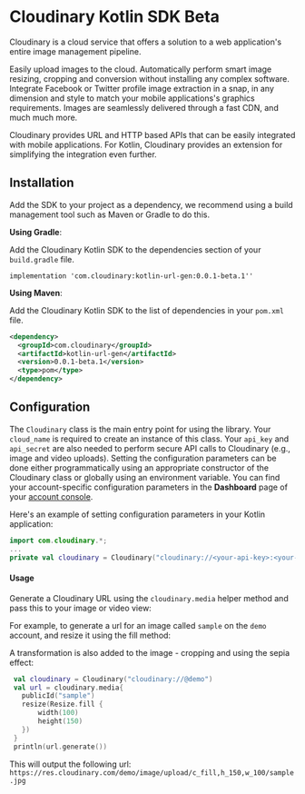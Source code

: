 # Cloudinary Kotlin SDK Beta

Cloudinary is a cloud service that offers a solution to a web application's entire image management pipeline.

Easily upload images to the cloud. Automatically perform smart image resizing, cropping and conversion without installing any complex software. Integrate Facebook or Twitter profile image extraction in a snap, in any dimension and style to match your mobile applications's graphics requirements. Images are seamlessly delivered through a fast CDN, and much much more.

Cloudinary provides URL and HTTP based APIs that can be easily integrated with mobile applications. For Kotlin, Cloudinary provides an extension for simplifying the integration even further.


## Installation

Add the SDK to your project as a dependency, we recommend using a build management tool such as Maven or Gradle to do this.

**Using Gradle**:

Add the Cloudinary Kotlin SDK to the dependencies section of your `build.gradle` file.

```
implementation 'com.cloudinary:kotlin-url-gen:0.0.1-beta.1''
```

**Using Maven**:

Add the Cloudinary Kotlin SDK to the list of dependencies in your `pom.xml` file.
```xml
<dependency>
  <groupId>com.cloudinary</groupId>
  <artifactId>kotlin-url-gen</artifactId>
  <version>0.0.1-beta.1</version>
  <type>pom</type>
</dependency>
```

## Configuration

The `Cloudinary` class is the main entry point for using the library. Your `cloud_name` is required to create an instance of this class. Your `api_key` and `api_secret` are also needed to perform secure API calls to Cloudinary (e.g., image and video uploads). Setting the configuration parameters can be done either programmatically using an appropriate constructor of the Cloudinary class or globally using an environment variable. You can find your account-specific configuration parameters in the **Dashboard** page of your [account console](https://cloudinary.com/console).

Here's an example of setting configuration parameters in your Kotlin application:

```kotlin
import com.cloudinary.*; 
...
private val cloudinary = Cloudinary("cloudinary://<your-api-key>:<your-api-secret>@<your-cloud-name>")
```

#### Usage

Generate a Cloudinary URL using the `cloudinary.media` helper method and pass this to your image or video view:

For example, to generate a url for an image called `sample` on the `demo` account, and resize it using the fill method:
 
A transformation is also added to the image - cropping and using the sepia effect:

```kotlin
 val cloudinary = Cloudinary("cloudinary://@demo")
 val url = cloudinary.media{ 
   publicId("sample")
   resize(Resize.fill {
       width(100)
       height(150)
   })
 }
 println(url.generate())
```

This will output the following url:
`https://res.cloudinary.com/demo/image/upload/c_fill,h_150,w_100/sample.jpg`
